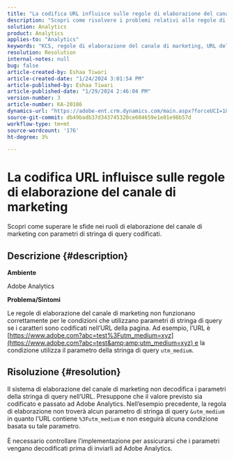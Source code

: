 ```yaml
---
title: "La codifica URL influisce sulle regole di elaborazione del canale di marketing"
description: "Scopri come risolvere i problemi relativi alle regole di elaborazione del canale di marketing quando si utilizzano parametri di stringhe di query codificate nell’URL della pagina."
solution: Analytics
product: Analytics
applies-to: "Analytics"
keywords: "KCS, regole di elaborazione del canale di marketing, URL della pagina, codifica URL"
resolution: Resolution
internal-notes: null
bug: false
article-created-by: Eshaa Tiwari
article-created-date: "1/24/2024 3:01:54 PM"
article-published-by: Eshaa Tiwari
article-published-date: "1/29/2024 2:46:04 PM"
version-number: 3
article-number: KA-20186
dynamics-url: "https://adobe-ent.crm.dynamics.com/main.aspx?forceUCI=1&pagetype=entityrecord&etn=knowledgearticle&id=eff55780-c9ba-ee11-a569-6045bd006268"
source-git-commit: db49badb37d343745320ce604659e1e01e98b57d
workflow-type: tm+mt
source-wordcount: '176'
ht-degree: 3%

---
```


# La codifica URL influisce sulle regole di elaborazione del canale di marketing


Scopri come superare le sfide nei ruoli di elaborazione del canale di marketing con parametri di stringa di query codificati.

## Descrizione {#description}


<b>Ambiente</b>

Adobe Analytics

<b>Problema/Sintomi</b>

Le regole di elaborazione del canale di marketing non funzionano correttamente per le condizioni che utilizzano parametri di stringa di query se i caratteri sono codificati nell’URL della pagina. Ad esempio, l’URL è [https://www.adobe.com?abc=test%3Futm_medium=xyz](https://www.adobe.com?abc=test&amp;amp;utm_medium=xyz) e la condizione utilizza il parametro della stringa di query `utm_medium`.


## Risoluzione {#resolution}

Il sistema di elaborazione del canale di marketing non decodifica i parametri della stringa di query nell’URL. Presuppone che il valore previsto sia codificato e passato ad Adobe Analytics. Nell’esempio precedente, la regola di elaborazione non troverà alcun parametro di stringa di query `&utm_medium` in quanto l’URL contiene `%3Futm_medium` e non eseguirà alcuna condizione basata su tale parametro.<br> <br>È necessario controllare l’implementazione per assicurarsi che i parametri vengano decodificati prima di inviarli ad Adobe Analytics.